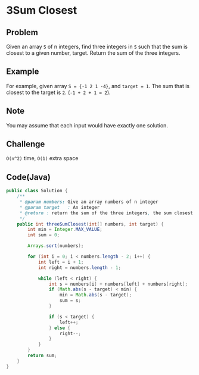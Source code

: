 # 3Sum Closest

## Problem

Given an array `S` of n integers, find three integers in `S` such that the sum is closest to a given number, target. Return the sum of the three integers.

## Example

For example, given array `S = {-1 2 1 -4}`, and `target = 1`. The sum that is closest to the target is `2`. (`-1 + 2 + 1 = 2`).

## Note

You may assume that each input would have exactly one solution.

## Challenge

`O(n^2)` time, `O(1)` extra space

## Code(Java)

```java
public class Solution {
    /**
     * @param numbers: Give an array numbers of n integer
     * @param target   : An integer
     * @return : return the sum of the three integers, the sum closest target.
     */
    public int threeSumClosest(int[] numbers, int target) {
        int min = Integer.MAX_VALUE;
        int sum = 0;

        Arrays.sort(numbers);

        for (int i = 0; i < numbers.length - 2; i++) {
            int left = i + 1;
            int right = numbers.length - 1;

            while (left < right) {
                int s = numbers[i] + numbers[left] + numbers[right];
                if (Math.abs(s - target) < min) {
                    min = Math.abs(s - target);
                    sum = s;
                }

                if (s < target) {
                    left++;
                } else {
                    right--;
                }
            }
        }
        return sum;
    }
}
```
